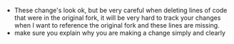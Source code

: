 - These change's look ok, but be very careful when deleting lines of code that were in the original fork, it will be very hard to track your changes when I want to reference the original fork and these lines are missing.
- make sure you explain why you are making a change simply and clearly